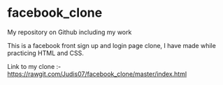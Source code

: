 # facebook_clone
My repository on Github including my work

This is a facebook front sign up and login page clone, I have made while practicing HTML and CSS.

Link to my clone :- https://rawgit.com/Judis07/facebook_clone/master/index.html
